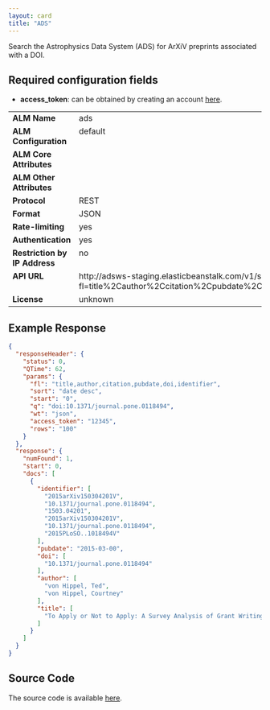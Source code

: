```yaml
---
layout: card
title: "ADS"
---
```


Search the Astrophysics Data System (ADS) for ArXiV preprints associated with a DOI.

## Required configuration fields

* **access_token**: can be obtained by creating an account [here](http://hourly.adslabs.org/).

<table width=100% border="0" cellspacing="0" cellpadding="0">
<tbody>
<tr>
<td valign="top" width=30%><strong>ALM Name</strong></td>
<td valign="top" width=70%>ads</td>
</tr>
<tr>
<td valign="top" width=20%><strong>ALM Configuration</strong></td>
<td valign="top" width=80%>default</td>
</tr>
<tr>
<td valign="top" width=20%><strong>ALM Core Attributes</strong></td>
<td valign="top" width=80%>&nbsp;</td>
</tr>
<td valign="top" width=20%><strong>ALM Other Attributes</strong></td>
<td valign="top" width=80%>&nbsp;</td>
</tr>
<tr>
<td valign="top" width=30%><strong>Protocol</strong></td>
<td valign="top" width=70%>REST</td>
</tr>
<tr>
<td valign="top" width=30%><strong>Format</strong></td>
<td valign="top" width=70%>JSON</td>
</tr>
<tr>
<td valign="top" width=20%><strong>Rate-limiting</strong></td>
<td valign="top" width=80%>yes</td>
</tr>
<tr>
<td valign="top" width=20%><strong>Authentication</strong></td>
<td valign="top" width=80%>yes</td>
</tr>
<tr>
<td valign="top" width=20%><strong>Restriction by IP Address</strong></td>
<td valign="top" width=80%>no</td>
</tr>
<tr>
<td valign="top" width=20%><strong>API URL</strong></td>
<td valign="top" width=80%>http://adsws-staging.elasticbeanstalk.com/v1/search/query?fl=title%2Cauthor%2Ccitation%2Cpubdate%2Cdoi%2Cidentifier&q=doi%3ADOI&access_token=ACCESS_TOKEN&rows=100&start=0</td>
</tr>
<tr>
<td valign="top" width=20%><strong>License</strong></td>
<td valign="top" width=80%>unknown</td>
</tr>
</tbody>
</table>

## Example Response

```json
{
  "responseHeader": {
    "status": 0,
    "QTime": 62,
    "params": {
      "fl": "title,author,citation,pubdate,doi,identifier",
      "sort": "date desc",
      "start": "0",
      "q": "doi:10.1371/journal.pone.0118494",
      "wt": "json",
      "access_token": "12345",
      "rows": "100"
    }
  },
  "response": {
    "numFound": 1,
    "start": 0,
    "docs": [
      {
        "identifier": [
          "2015arXiv150304201V",
          "10.1371/journal.pone.0118494",
          "1503.04201",
          "2015arXiv150304201V",
          "10.1371/journal.pone.0118494",
          "2015PLoSO..1018494V"
        ],
        "pubdate": "2015-03-00",
        "doi": [
          "10.1371/journal.pone.0118494"
        ],
        "author": [
          "von Hippel, Ted",
          "von Hippel, Courtney"
        ],
        "title": [
          "To Apply or Not to Apply: A Survey Analysis of Grant Writing Costs and Benefits"
        ]
      }
    ]
  }
}
```

## Source Code
The source code is available [here](https://github.com/articlemetrics/lagotto/blob/master/app/models/sources/ads.rb).
